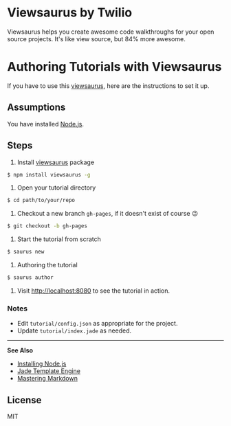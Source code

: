 # Viewsaurus by Twilio

Viewsaurus helps you create awesome code walkthroughs for your open source projects. It's like view source, but 84% more awesome.

# Authoring Tutorials with Viewsaurus

If you have to use this [viewsaurus](https://www.npmjs.com/package/viewsaurus),
here are the instructions to set it up.

## Assumptions

You have installed [Node.js](https://nodejs.org/en/).

## Steps
 1. Install [viewsaurus](https://www.npmjs.com/package/viewsaurus) package

   ```bash
   $ npm install viewsaurus -g
   ```
 1. Open your tutorial directory

   ```bash
   $ cd path/to/your/repo
   ```
 1. Checkout a new branch `gh-pages`, if it doesn't exist of course :wink:

   ```bash
   $ git checkout -b gh-pages
   ```
 1. Start the tutorial from scratch

   ```bash
   $ saurus new
   ```
 1. Authoring the tutorial

   ```bash
   $ saurus author
   ```
 1. Visit [http://localhost:8080](http://localhost:8080) to see the tutorial in
   action.

### Notes

* Edit `tutorial/config.json` as appropriate for the project.
* Update `tutorial/index.jade` as needed.

---

**See Also**

* [Installing Node.js](https://docs.npmjs.com/getting-started/installing-node)
* [Jade Template Engine](http://jade-lang.com/)
* [Mastering Markdown](https://guides.github.com/features/mastering-markdown/)


## License

MIT